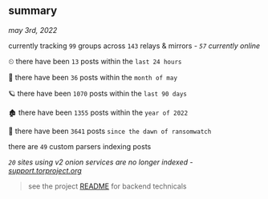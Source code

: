 
## summary
_may 3rd, 2022_

currently tracking `99` groups across `143` relays & mirrors - _`57` currently online_

⏲ there have been `13` posts within the `last 24 hours`

🦈 there have been `36` posts within the `month of may`

🪐 there have been `1070` posts within the `last 90 days`

🏚 there have been `1355` posts within the `year of 2022`

🦕 there have been `3641` posts `since the dawn of ransomwatch`

there are `49` custom parsers indexing posts

_`20` sites using v2 onion services are no longer indexed - [support.torproject.org](https://support.torproject.org/onionservices/v2-deprecation/)_

> see the project [README](https://github.com/thetanz/ransomwatch#ransomwatch--) for backend technicals
